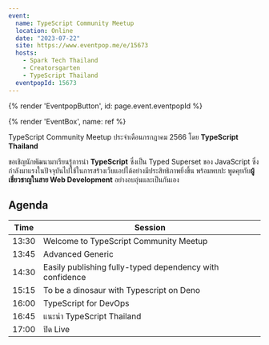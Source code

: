 ```yaml
---
event:
  name: TypeScript Community Meetup
  location: Online
  date: "2023-07-22"
  site: https://www.eventpop.me/e/15673
  hosts:
    - Spark Tech Thailand
    - Creatorsgarten
    - TypeScript Thailand
  eventpopId: 15673
---
```


{% render 'EventpopButton', id: page.event.eventpopId %}

{% render 'EventBox', name: ref %}

TypeScript Community Meetup ประจำเดือนกรกฎาคม 2566 โดย **TypeScript Thailand**

ขอเชิญนักพัฒนามาเรียนรู้การนำ **TypeScript** ซึ่งเป็น Typed Superset ของ JavaScript ซึ่งกำลังมาแรงในปัจจุบันไปใช้ในการสร้างเว็บแอปได้อย่างมีประสิทธิภาพยิ่งขึ้น พร้อมพบปะ พูดคุยกับ**ผู้เชี่ยวชาญในสาย Web Development** อย่างอบอุ่นและเป็นกันเอง

## Agenda

| Time | Session |
| - | - |
| 13:30 | Welcome to TypeScript Community Meetup |
| 13:45 | Advanced Generic |
| 14:30 | Easily publishing fully-typed dependency with confidence |
| 15:15 | To be a dinosaur with Typescript on Deno |
| 16:00 | TypeScript for DevOps |
| 16:45 | แนะนำ TypeScript Thailand |
| 17:00 | ปิด Live |
